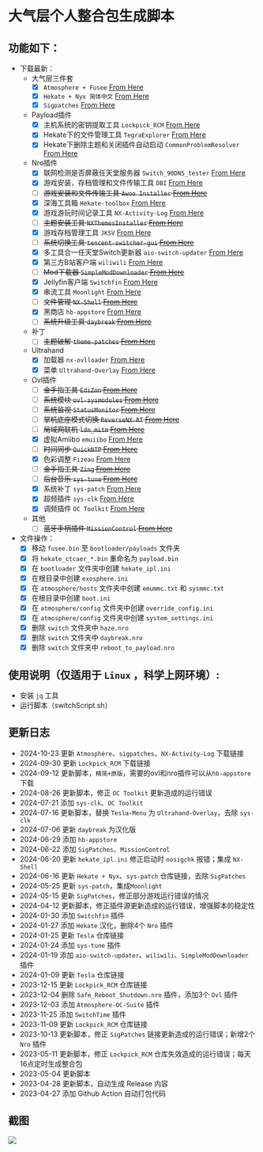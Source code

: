 # 大气层个人整合包生成脚本

## 功能如下：

- 下载最新：
  - 大气层三件套
    - [x] `Atmosphere + Fusee` [From Here](https://github.com/Atmosphere-NX/Atmosphere/releases/latest)
    - [x] `Hekate + Nyx 简体中文` [From Here](https://github.com/easyworld/hekate/releases/latest)
    - [x] `Sigpatches` [From Here](https://sigmapatches.su/sigpatches.zip?06.11.2024)
  - Payload插件
    - [x] 主机系统的密钥提取工具 `Lockpick_RCM` [From Here](https://sigmapatches.su/Lockpick_RCM_v1.9.12.zip?12.30.2023)
    - [x] Hekate下的文件管理工具 `TegraExplorer` [From Here](https://github.com/suchmememanyskill/TegraExplorer/releases/latest)
    - [x] Hekate下删除主题和关闭插件自动启动 `CommonProblemResolver` [From Here](https://github.com/zdm65477730/CommonProblemResolver/releases/latest)
  - Nro插件
    - [x] 联网检测是否屏蔽任天堂服务器 `Switch_90DNS_tester` [From Here](https://github.com/meganukebmp/Switch_90DNS_tester/releases/latest)
    - [x] 游戏安装，存档管理和文件传输工具 `DBI` [From Here](https://github.com/rashevskyv/dbi/releases/latest)
    - [ ] ~~游戏安装和文件传输工具 `Awoo Installer` [From Here](https://github.com/dragonflylee/Awoo-Installer/releases/latest)~~
    - [x] 深海工具箱 `Hekate-toolbox` [From Here](https://github.com/WerWolv/Hekate-Toolbox/releases/latest)
    - [x] 游戏游玩时间记录工具 `NX-Activity-Log` [From Here](https://github.com/zdm65477730/NX-Activity-Log/releases/latest)
    - [ ] ~~主题安装工具 `NXThemesInstaller` [From Here](https://github.com/exelix11/SwitchThemeInjector/releases/latest)~~
    - [x] 游戏存档管理工具 `JKSV` [From Here](https://github.com/J-D-K/JKSV/releases/latest)
    - [ ] ~~系统切换工具 `tencent-switcher-gui` [From Here](https://github.com/CaiMiao/Tencent-switcher-GUI/releases/latest)~~
    - [x] 多工具合一任天堂Switch更新器 `aio-switch-updater` [From Here](https://github.com/HamletDuFromage/aio-switch-updater/releases/latest)
    - [x] 第三方B站客户端 `wiliwili` [From Here](https://github.com/xfangfang/wiliwili/releases/latest)
    - [ ] ~~Mod下载器 `SimpleModDownloader` [From Here](https://github.com/PoloNX/SimpleModDownloader/releases/latest)~~
    - [x] Jellyfin客户端 `Switchfin` [From Here](https://github.com/dragonflylee/switchfin/releases/latest)
    - [x] 串流工具 `Moonlight` [From Here](https://github.com/XITRIX/Moonlight-Switch/releases/latest)
    - [ ] ~~文件管理 `NX-Shell` [From Here](https://www.tekqart.com/thread-222735-1-1.html)~~
    - [x] 黑商店 `hb-appstore`  [From Here](https://github.com/fortheusers/hb-appstore/releases/latest)
    - [ ] ~~系统升级工具 `daybreak`  [From Here](https://www.tekqart.com/thread-258184-1-1.html)~~

  - 补丁
    - [ ] ~~主题破解 `theme-patches` [From Here](https://github.com/exelix11/theme-patches)~~
  - Ultrahand
    - [x] 加载器 `nx-ovlloader` [From Here](https://github.com/ppkantorski/nx-ovlloader/releases/latest)
    - [x] 菜单 `Ultrahand-Overlay` [From Here](https://github.com/ppkantorski/Ultrahand-Overlay/releases/latest)
  - Ovl插件
    - [ ] ~~金手指工具 `EdiZon` [From Here](https://www.tekqart.com/thread-222735-1-1.html)~~
    - [ ] ~~系统模块 `ovl-sysmodules` [From Here](https://www.tekqart.com/thread-222735-1-1.html)~~
    - [ ] ~~系统监视 `StatusMonitor` [From Here](https://www.tekqart.com/thread-222735-1-1.html)~~
    - [ ] ~~掌机底座模式切换 `ReverseNX-RT` [From Here](https://www.tekqart.com/thread-222735-1-1.html)~~
    - [ ] ~~局域网联机 `ldn_mitm` [From Here](https://www.tekqart.com/thread-222735-1-1.html)~~
    - [x] 虚拟Amiibo `emuiibo` [From Here](https://github.com/XorTroll/emuiibo/releases/latest)
    - [ ] ~~时间同步 `QuickNTP` [From Here](https://www.tekqart.com/thread-222735-1-1.html)~~
    - [x] 色彩调整 `Fizeau` [From Here](https://github.com/averne/Fizeau/releases/latest)
    - [ ] ~~金手指工具 `Zing` [From Here](https://www.tekqart.com/thread-222735-1-1.html)~~
    - [ ] ~~后台音乐 `sys-tune` [From Here](https://www.tekqart.com/thread-370954-1-1.html)~~
    - [x] 系统补丁 `sys-patch` [From Here](https://github.com/impeeza/sys-patch/releases/latest)
    - [x] 超频插件 `sys-clk` [From Here](https://github.com/retronx-team/sys-clk/releases/latest)
    - [x] 调频插件 `OC Toolkit` [From Here](https://github.com/halop/OC_Toolkit_SC_EOS/releases/latest)

  - 其他
    - [ ] ~~蓝牙手柄插件 `MissionControl` [From Here](https://github.com/ndeadly/MissionControl/releases/latest)~~

- 文件操作：
    - [x] 移动 `fusee.bin` 至 `bootloader/payloads` 文件夹
    - [x] 将 `hekate_ctcaer_*.bin` 重命名为 `payload.bin`
    - [x] 在 `bootloader` 文件夹中创建 `hekate_ipl.ini`
    - [x] 在根目录中创建 `exosphere.ini`
    - [x] 在 `atmosphere/hosts` 文件夹中创建 `emummc.txt` 和 `sysmmc.txt`
    - [x] 在根目录中创建 `boot.ini`
    - [x] 在 `atmosphere/config` 文件夹中创建 `override_config.ini`
    - [x] 在 `atmosphere/config` 文件夹中创建 `system_settings.ini`
    - [x] 删除 `switch` 文件夹中 `haze.nro`
    - [x] 删除 `switch` 文件夹中 `daybreak.nro`
    - [x] 删除 `switch` 文件夹中 `reboot_to_payload.nro`

## 使用说明（仅适用于 `Linux` ，科学上网环境）:
  - 安装 `jq` 工具
  - 运行脚本（switchScript.sh）

## 更新日志
- 2024-10-23 更新 `Atmosphère`、`sigpatches`、`NX-Activity-Log` 下载链接
- 2024-09-30 更新 `Lockpick_RCM` 下载链接
- 2024-09-12 更新脚本，`精简+原版`，需要的ovl和nro插件可以从`hb-appstore`下载
- 2024-08-26 更新脚本，修正 `OC Toolkit` 更新造成的运行错误
- 2024-07-21 添加 `sys-clk`、`OC Toolkit`
- 2024-07-16 更新脚本，替换 `Tesla-Menu` 为 `Ultrahand-Overlay`，去除 `sys-clk`
- 2024-07-06 更新 `daybreak` 为汉化版
- 2024-06-29 添加 `hb-appstore`
- 2024-06-22 添加 `SigPatches`、`MissionControl`
- 2024-06-20 更新 `hekate_ipl.ini` 修正启动时 `nosigchk` 报错；集成 `NX-Shell`
- 2024-06-16 更新 `Hekate + Nyx`、`sys-patch` 仓库链接，去除 `SigPatches`
- 2024-05-25 更新 `sys-patch`，集成`Moonlight`
- 2024-05-15 更新 `SigPatches`，修正部分游戏运行错误的情况
- 2024-04-12 更新脚本，修正插件源更新造成的运行错误，增强脚本的稳定性
- 2024-01-30 添加 `Switchfin` 插件
- 2024-01-27 添加 `Hekate` 汉化，删除4个 `Nro` 插件
- 2024-01-25 更新 `Tesla` 仓库链接
- 2024-01-24 添加 `sys-tune` 插件
- 2024-01-19 添加 `aio-switch-updater`、`wiliwili`、`SimpleModDownloader` 插件
- 2024-01-09 更新 `Tesla` 仓库链接
- 2023-12-15 更新 `Lockpick_RCM` 仓库链接
- 2023-12-04 删除 `Safe_Reboot_Shutdown.nro` 插件，添加3个 `Ovl` 插件
- 2023-12-03 添加 `Atmosphere-OC-Suite` 插件
- 2023-11-25 添加 `SwitchTime` 插件
- 2023-11-09 更新 `Lockpick_RCM` 仓库链接
- 2023-10-13 更新脚本，修正 `SigPatches` 链接更新造成的运行错误；新增2个 `Nro` 插件
- 2023-05-11 更新脚本，修正 `Lockpick_RCM` 仓库失效造成的运行错误；每天16点定时生成整合包
- 2023-05-04 更新脚本
- 2023-04-28 更新脚本，自动生成 Release 内容
- 2023-04-27 添加 Github Action 自动打包代码

## 截图
![](https://raw.githubusercontent.com/huangqian8/SwitchPlugins/main/screenshot/screenshot.png)